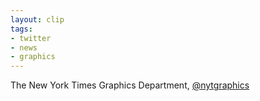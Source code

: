 ```yaml
---
layout: clip
tags:
- twitter
- news
- graphics
---
```

The New York Times Graphics Department, 
[@nytgraphics](https://twitter.com/nytgraphics)